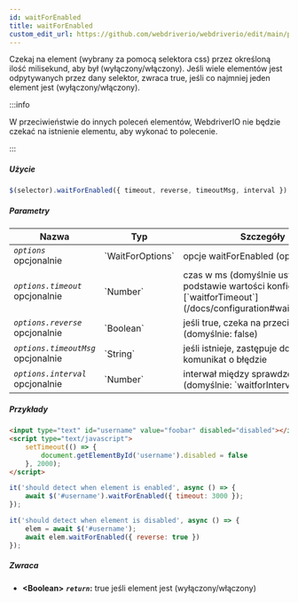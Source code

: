```yaml
---
id: waitForEnabled
title: waitForEnabled
custom_edit_url: https://github.com/webdriverio/webdriverio/edit/main/packages/webdriverio/src/commands/element/waitForEnabled.ts
---
```


Czekaj na element (wybrany za pomocą selektora css) przez określoną ilość 
milisekund, aby był (wyłączony/włączony). Jeśli wiele elementów jest odpytywanych przez dany
selektor, zwraca true, jeśli co najmniej jeden element jest (wyłączony/włączony).

:::info

W przeciwieństwie do innych poleceń elementów, WebdriverIO nie będzie czekać na istnienie 
elementu, aby wykonać to polecenie.

:::

##### Użycie

```js
$(selector).waitForEnabled({ timeout, reverse, timeoutMsg, interval })
```

##### Parametry

<table>
  <thead>
    <tr>
      <th>Nazwa</th><th>Typ</th><th>Szczegóły</th>
    </tr>
  </thead>
  <tbody>
    <tr>
      <td><code><var>options</var></code><br /><span className="label labelWarning">opcjonalnie</span></td>
      <td>`WaitForOptions`</td>
      <td>opcje waitForEnabled (opcjonalne)</td>
    </tr>
    <tr>
      <td><code><var>options.timeout</var></code><br /><span className="label labelWarning">opcjonalnie</span></td>
      <td>`Number`</td>
      <td>czas w ms (domyślnie ustawiony na podstawie wartości konfiguracyjnej [`waitforTimeout`](/docs/configuration#waitfortimeout))</td>
    </tr>
    <tr>
      <td><code><var>options.reverse</var></code><br /><span className="label labelWarning">opcjonalnie</span></td>
      <td>`Boolean`</td>
      <td>jeśli true, czeka na przeciwieństwo (domyślnie: false)</td>
    </tr>
    <tr>
      <td><code><var>options.timeoutMsg</var></code><br /><span className="label labelWarning">opcjonalnie</span></td>
      <td>`String`</td>
      <td>jeśli istnieje, zastępuje domyślny komunikat o błędzie</td>
    </tr>
    <tr>
      <td><code><var>options.interval</var></code><br /><span className="label labelWarning">opcjonalnie</span></td>
      <td>`Number`</td>
      <td>interwał między sprawdzeniami (domyślnie: `waitforInterval`)</td>
    </tr>
  </tbody>
</table>

##### Przykłady

```html title="index.html"
<input type="text" id="username" value="foobar" disabled="disabled"></input>
<script type="text/javascript">
    setTimeout(() => {
        document.getElementById('username').disabled = false
    }, 2000);
</script>
```

```js title="waitForEnabledExample.js"
it('should detect when element is enabled', async () => {
    await $('#username').waitForEnabled({ timeout: 3000 });
});

it('should detect when element is disabled', async () => {
    elem = await $('#username');
    await elem.waitForEnabled({ reverse: true })
});
```

##### Zwraca

- **&lt;Boolean&gt;**
            **<code><var>return</var></code>:**  true     jeśli element jest (wyłączony/włączony)